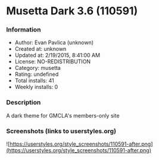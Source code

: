 # Musetta Dark 3.6 (110591)

### Information
- Author: Evan Pavlica (unknown)
- Created at: unknown
- Updated at: 2/19/2015, 8:41:00 AM
- License: NO-REDISTRIBUTION
- Category: musetta
- Rating: undefined
- Total installs: 41
- Weekly installs: 0


### Description
A dark theme for GMCLA's members-only site


### Screenshots (links to userstyles.org)
![https://userstyles.org/style_screenshots/110591-after.png](https://userstyles.org/style_screenshots/110591-after.png)


